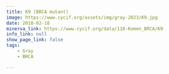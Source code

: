 ```yaml
---
title: K9 (BRCA mutant)
image: https://www.cycif.org/assets/img/gray-2023/K9.jpg
date: 2010-02-18
minerva_link: https://www.cycif.org/data/110-Komen_BRCA/K9
info_link: null
show_page_link: false
tags:
    - Gray
    - BRCA

---
```

